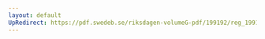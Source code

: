 ```yaml
---
layout: default
UpRedirect: https://pdf.swedeb.se/riksdagen-volumeG-pdf/199192/reg_199192/reg_199192_0801.pdf
---
```

